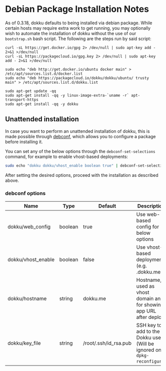 # Debian Package Installation Notes

As of 0.3.18, dokku defaults to being installed via debian package. While certain hosts may require extra work to get running, you may optionally wish to automate the installation of dokku without the use of our `bootstrap.sh` bash script. The following are the steps run by said script:

```shell
curl -sL https://get.docker.io/gpg 2> /dev/null | sudo apt-key add - 2>&1 >/dev/null
curl -sL https://packagecloud.io/gpg.key 2> /dev/null | sudo apt-key add - 2>&1 >/dev/null

sudo echo "deb http://get.docker.io/ubuntu docker main" > /etc/apt/sources.list.d/docker.list
sudo echo "deb https://packagecloud.io/dokku/dokku/ubuntu/ trusty main" > /etc/apt/sources.list.d/dokku.list

sudo apt-get update -qq
sudo apt-get install -qq -y linux-image-extra-`uname -r` apt-transport-https
sudo apt-get install -qq -y dokku
```

## Unattended installation

In case you want to perform an unattended installation of dokku, this is made possible through [debconf](https://en.wikipedia.org/wiki/Debconf_%28software_package%29), which allows you to configure a package before installing it.

You can set any of the below options through the `debconf-set-selections` command, for example to enable vhost-based deployments:

```bash
sudo echo "dokku dokku/vhost_enable boolean true" | debconf-set-selections
```

After setting the desired options, proceed with the installation as described above.

### debconf options

| Name               | Type    | Default               | Description                                                              |
| ------------------ | ------- | --------------------- | ------------------------------------------------------------------------ |
| dokku/web_config   | boolean | true                  | Use web-based config for below options                                   |
| dokku/vhost_enable | boolean | false                 | Use vhost-based deployments (e.g. <app>.dokku.me)                        |
| dokku/hostname     | string  | dokku.me              | Hostname, used as vhost domain and for showing app URL after deploy      |
| dokku/key_file     | string  | /root/.ssh/id_rsa.pub | SSH key to add to the Dokku user (Will be ignored on `dpkg-reconfigure`) |
